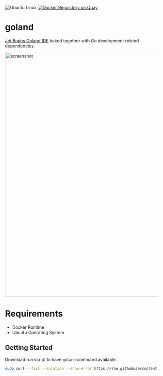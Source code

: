 ![Ubuntu Linux](https://img.shields.io/badge/tested-ubuntu-green.svg)  [![Docker Repository on Quay](https://quay.io/repository/suckowbiz/goland/status "Docker Repository on Quay")](https://quay.io/repository/suckowbiz/goland)

# goland

[Jet Brains Goland IDE](https://www.jetbrains.com/go/) baked together with Go development related dependencies.

<img src="https://www.jetbrains.com/go/img/screenshots/go_overview.png" alt="screenshot" width="800" />

# Requirements

- Docker Runtime
- Ubuntu Operating System

## Getting Started

Download run script to have `goland` command available:

```bash
sudo curl --fail --location --show-error https://raw.githubusercontent.com/suckowbiz/dockerside/master/goland/goland -o /usr/local/bin/goland && sudo chmod +x /usr/local/bin/goland
```
